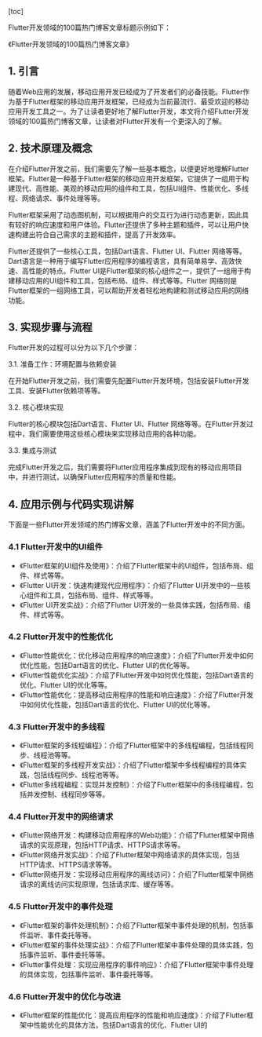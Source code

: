 
[toc]                    
                
                
Flutter开发领域的100篇热门博客文章标题示例如下：

《Flutter开发领域的100篇热门博客文章》

## 1. 引言

随着Web应用的发展，移动应用开发已经成为了开发者们的必备技能。Flutter作为基于Flutter框架的移动应用开发框架，已经成为当前最流行、最受欢迎的移动应用开发工具之一。为了让读者更好地了解Flutter开发，本文将介绍Flutter开发领域的100篇热门博客文章，让读者对Flutter开发有一个更深入的了解。

## 2. 技术原理及概念

在介绍Flutter开发之前，我们需要先了解一些基本概念，以便更好地理解Flutter框架。Flutter是一种基于Flutter框架的移动应用开发框架，它提供了一组用于构建现代、高性能、美观的移动应用的组件和工具，包括UI组件、性能优化、多线程、网络请求、事件处理等等。

Flutter框架采用了动态图机制，可以根据用户的交互行为进行动态更新，因此具有较好的响应速度和用户体验。Flutter还提供了多种主题和插件，可以让用户快速构建出符合自己需求的主题和插件，提高了开发效率。

Flutter还提供了一些核心工具，包括Dart语言、Flutter UI、Flutter 网络等等。Dart语言是一种用于编写Flutter应用程序的编程语言，具有简单易学、高效快速、高性能的特点。Flutter UI是Flutter框架的核心组件之一，提供了一组用于构建移动应用的UI组件和工具，包括布局、组件、样式等等。Flutter 网络则是Flutter框架的一组网络工具，可以帮助开发者轻松地构建和测试移动应用的网络功能。

## 3. 实现步骤与流程

Flutter开发的过程可以分为以下几个步骤：

3.1. 准备工作：环境配置与依赖安装

在开始Flutter开发之前，我们需要先配置Flutter开发环境，包括安装Flutter开发工具、安装Flutter依赖项等等。

3.2. 核心模块实现

Flutter的核心模块包括Dart语言、Flutter UI、Flutter 网络等等。在Flutter开发过程中，我们需要使用这些核心模块来实现移动应用的各种功能。

3.3. 集成与测试

完成Flutter开发之后，我们需要将Flutter应用程序集成到现有的移动应用项目中，并进行测试，以确保Flutter应用程序的质量和性能。

## 4. 应用示例与代码实现讲解

下面是一些Flutter开发领域的热门博客文章，涵盖了Flutter开发中的不同方面。

### 4.1 Flutter开发中的UI组件

* 《Flutter框架的UI组件及使用》：介绍了Flutter框架中的UI组件，包括布局、组件、样式等等。
* 《Flutter UI开发：快速构建现代应用程序》：介绍了Flutter UI开发中的一些核心组件和工具，包括布局、组件、样式等等。
* 《Flutter UI开发实战》：介绍了Flutter UI开发的一些具体实践，包括布局、组件、样式等等。

### 4.2 Flutter开发中的性能优化

* 《Flutter性能优化：优化移动应用程序的响应速度》：介绍了Flutter开发中如何优化性能，包括Dart语言的优化、Flutter UI的优化等等。
* 《Flutter性能优化实战》：介绍了Flutter开发中如何优化性能，包括Dart语言的优化、Flutter UI的优化等等。
* 《Flutter性能优化：提高移动应用程序的性能和响应速度》：介绍了Flutter开发中如何优化性能，包括Dart语言的优化、Flutter UI的优化等等。

### 4.3 Flutter开发中的多线程

* 《Flutter框架的多线程编程》：介绍了Flutter框架中的多线程编程，包括线程同步、线程池等等。
* 《Flutter框架的多线程开发实战》：介绍了Flutter框架中多线程编程的具体实践，包括线程同步、线程池等等。
* 《Flutter多线程编程：实现并发控制》：介绍了Flutter框架中的多线程编程，包括并发控制、线程同步等等。

### 4.4 Flutter开发中的网络请求

* 《Flutter网络开发：构建移动应用程序的Web功能》：介绍了Flutter框架中网络请求的实现原理，包括HTTP请求、HTTPS请求等等。
* 《Flutter网络开发实战》：介绍了Flutter框架中网络请求的具体实现，包括HTTP请求、HTTPS请求等等。
* 《Flutter网络开发：实现移动应用程序的离线访问》：介绍了Flutter框架中网络请求的离线访问实现原理，包括请求库、缓存等等。

### 4.5 Flutter开发中的事件处理

* 《Flutter框架的事件处理机制》：介绍了Flutter框架中事件处理的机制，包括事件监听、事件委托等等。
* 《Flutter框架的事件处理实战》：介绍了Flutter框架中事件处理的具体实践，包括事件监听、事件委托等等。
* 《Flutter事件处理：实现应用程序的事件响应》：介绍了Flutter框架中事件处理的具体实现，包括事件监听、事件委托等等。

### 4.6 Flutter开发中的优化与改进

* 《Flutter框架的性能优化：提高应用程序的性能和响应速度》：介绍了Flutter框架中性能优化的具体方法，包括Dart语言的优化、Flutter UI的

